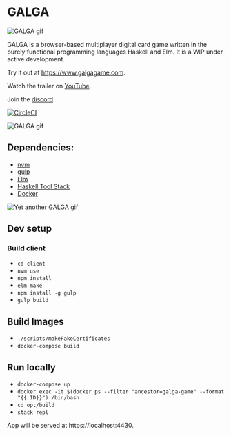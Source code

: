 # GALGA
![GALGA gif](https://user-images.githubusercontent.com/3668870/145656414-8a6c26a0-3fa2-4e22-955f-29719a02e04a.gif)

GALGA is a browser-based multiplayer digital card game written in the purely functional programming languages Haskell and Elm. It is a WIP under active development.

Try it out at https://www.galgagame.com.

Watch the trailer on [YouTube](https://youtu.be/W_OH2loa1nc).

Join the [discord](https://discord.gg/SVXXej4).

[![CircleCI](https://circleci.com/gh/RoganMurley/GALGAGAME.svg?style=shield)](https://circleci.com/gh/RoganMurley/GALGAGAME)


![GALGA gif](https://user-images.githubusercontent.com/3668870/145655826-3e02cb61-300a-42da-8454-aa8d0d3b6ba5.gif)


## Dependencies:
* [nvm](https://github.com/nvm-sh/nvm)
* [gulp](https://www.npmjs.com/package/gulp)
* [Elm](https://guide.elm-lang.org/install/elm.html)
* [Haskell Tool Stack](https://docs.haskellstack.org/en/stable/README/)
* [Docker](https://docs.docker.com/engine/installation/)

![Yet another GALGA gif](https://user-images.githubusercontent.com/3668870/145656874-6f0223d8-d918-4043-9001-e3a3844c65fc.gif)

## Dev setup

### Build client
* `cd client`
* `nvm use`
* `npm install`
* `elm make`
* `npm install -g gulp`
* `gulp build`

## Build Images
* `./scripts/makeFakeCertificates`
* `docker-compose build`

## Run locally
* `docker-compose up`
* `docker exec -it $(docker ps --filter "ancestor=galga-game" --format "{{.ID}}") /bin/bash`
* `cd opt/build`
* `stack repl`

App will be served at https://localhost:4430.
